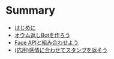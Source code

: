 # Summary

* [はじめに](README.md)
* [オウム返しBotを作ろう](README.md)
* [Face APIと組み合わせよう](README.md)
* [(応用)感情に合わせてスタンプを返そう](README.md)

